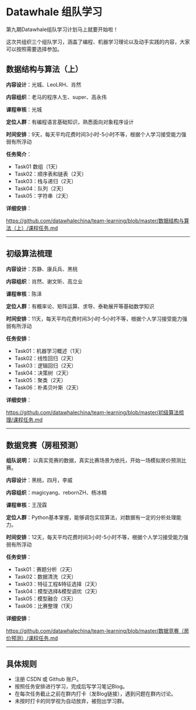 ﻿# Datawhale 组队学习

第九期Datawhale组队学习计划马上就要开始啦！

这次共组织三个组队学习，涵盖了编程、机器学习理论以及动手实践的内容，大家可以按照需要选择参加。

## 数据结构与算法（上）

**内容设计**：光城、LeoLRH、肖然

**内容组织**：老马的程序人生、super、高永伟

**课程审核**：光城

**定位人群**：有编程语言基础知识，熟悉面向对象程序设计

**时间安排**：9天，每天平均花费时间3小时-5小时不等，根据个人学习接受能力强弱有所浮动


**任务简介**：

- Task01 数组（1天）
- Task02：顺序表和链表（2天）
- Task03：栈与递归（2天）
- Task04：队列（2天）
- Task05：字符串（2天）

**详细安排**：

https://github.com/datawhalechina/team-learning/blob/master/数据结构与算法（上）/课程任务.md

---
## 初级算法梳理
**内容设计**：苏静、康兵兵、黑桃

**内容组织**：肖然、谢文昕、高立业

**课程审核**：陈泽

**定位人群**：有概率论、矩阵运算、求导、泰勒展开等基础数学知识

**时间安排**：11天，每天平均花费时间3小时-5小时不等，根据个人学习接受能力强弱有所浮动

**任务安排**：
- Task01：机器学习概述（1天）
- Task02：线性回归（2天）
- Task03：逻辑回归（2天）
- Task04：决策树（2天）
- Task05：聚类（2天）
- Task06：朴素贝叶斯（2天）

**详细安排**：

https://github.com/datawhalechina/team-learning/blob/master/初级算法梳理/课程任务.md



---
## 数据竞赛（房租预测）

**组队说明：** 以真实竞赛的数据，真实比赛场景为依托，开始一场模拟房价预测比赛。





**内容设计**：黑桃，四月，李威

**内容组织**：magicyang、rebornZH、杨冰楠

**课程审核**：王茂霖

**定位人群**：Python基本掌握，能够调包实现算法，对数据有一定的分析处理能力。

**时间安排**：12天，每天平均花费时间3小时-5小时不等，根据个人学习接受能力强弱有所浮动


**任务安排**：
- Task01：赛题分析（2天）
- Task02：数据清洗（2天）
- Task03：特征工程&特征选择（2天）
- Task04：模型选择&模型调优（2天）
- Task05：模型融合（3天）
- Task06：比赛整理（1天）


**详细安排**：

https://github.com/datawhalechina/team-learning/blob/master/数据竞赛（房价预测）/课程任务.md


---
## 具体规则
- 注册 CSDN 或 Github 账户。
- 按照任务安排进行学习，完成后写学习笔记Blog。
- 在每次任务截止之前在群内打卡（发Blog链接），遇到问题在群内讨论。
- 未按时打卡的同学视为自动放弃，被抱出学习群。


